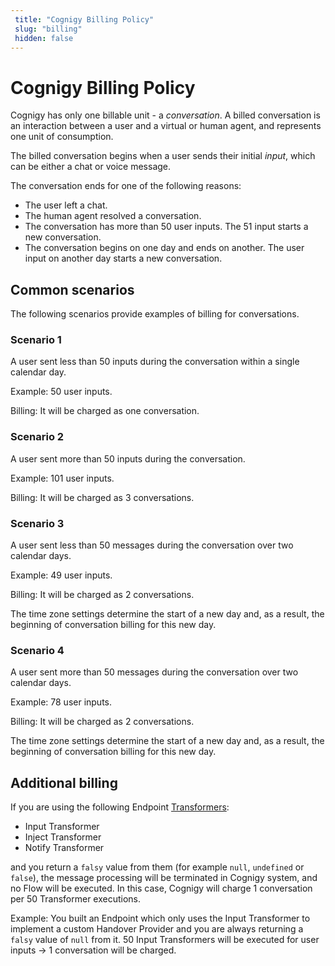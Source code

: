 ```yaml
---
 title: "Cognigy Billing Policy" 
 slug: "billing" 
 hidden: false 
---
```


# Cognigy Billing Policy

Cognigy has only one billable unit - a *conversation*. A billed conversation is an interaction between a user and a virtual or human agent, and represents one unit of consumption.

The billed conversation begins when a user sends their initial *input*, which can be either a chat or voice message.

The conversation ends for one of the following reasons:

- The user left a chat.
- The human agent resolved a conversation.
- The conversation has more than 50 user inputs.
  The 51 input starts a new conversation.
- The conversation begins on one day and ends on another.
  The user input on another day starts a new conversation.  

## Common scenarios

The following scenarios provide examples of billing for conversations.

### Scenario 1

A user sent less than 50 inputs during the conversation within a single calendar day.

Example: 50 user inputs.

Billing: It will be charged as one conversation.

### Scenario 2

A user sent more than 50 inputs during the conversation.

Example: 101 user inputs.

Billing: It will be charged as 3 conversations.

### Scenario 3

A user sent less than 50 messages during the conversation over two calendar days.

Example: 49 user inputs.

Billing: It will be charged as 2 conversations.

The time zone settings determine the start of a new day and, as a result, the beginning of conversation billing for this new day.

### Scenario 4

A user sent more than 50 messages during the conversation over two calendar days.

Example: 78 user inputs.

Billing: It will be charged as 2 conversations.

The time zone settings determine the start of a new day and, as a result, the beginning of conversation billing for this new day.

## Additional billing 

If you are using the following Endpoint [Transformers](../ai/endpoints/transformers/transformers.md):

- Input Transformer
- Inject Transformer
- Notify Transformer
  
and you return a `falsy` value from them (for example `null`, `undefined` or `false`), the message processing will be terminated in Cognigy system, and no Flow will be executed. In this case, Cognigy will charge 1 conversation per 50 Transformer executions.

Example: You built an Endpoint which only uses the Input Transformer to implement a custom Handover Provider and you are always returning a `falsy` value of `null` from it. 50 Input Transformers will be executed for user inputs -> 1 conversation will be charged.